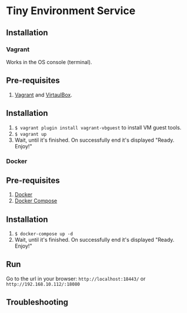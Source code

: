 Tiny Environment Service
========================



Installation
------------

### Vagrant

Works in the OS console (terminal).

Pre-requisites
---------------
1. [Vagrant](https://www.vagrantup.com/downloads.html) and [VirtaulBox](https://www.virtualbox.org/wiki/Downloads).


Installation
-------------
1. `$ vagrant plugin install vagrant-vbguest` to install VM guest tools.
1. `$ vagrant up`
1. Wait, until it's finished. On successfully end it's displayed "Ready. Enjoy!"


### Docker

Pre-requisites
---------------
1. [Docker](https://docs.docker.com/install/)
1. [Docker Compose](https://docs.docker.com/compose/install/)


Installation
-------------
1. `$ docker-compose up -d`
1. Wait, until it's finished. On successfully end it's displayed "Ready. Enjoy!"


Run
----
Go to the url in your browser: `http://localhost:18443/` or `http://192.168.10.112/:18080`


Troubleshooting
----------------
